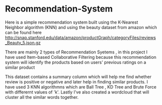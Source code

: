 # Recommendation-System
Here is a simple recommendation system built  using the K-Nearest Neighbor algorithm (KNN) and using the beauty dataset from amazon which can be found here
http://snap.stanford.edu/data/amazon/productGraph/categoryFiles/reviews_Beauty_5.json.gz

There are mainly 2 types of Recommendation Syetems , in this project I have used Item-based Collaborative Filtering because this recommendation system will identify the products based on users' previous ratings on a similar product

This dataset contains a summary column which will help me find whether review is positive or negative and later help in finding similar products.
I have used 3 KNN algorithmns which are Ball Tree , KD Tree and Brute Force with differernt values of 'k'. 
Lastly I've also created a wordcloud that will cluster all the similar words together.

